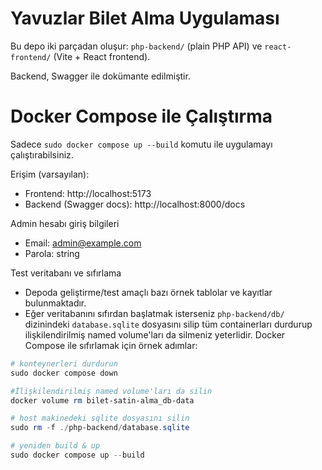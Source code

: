 # Yavuzlar Bilet Alma Uygulaması 

Bu depo iki parçadan oluşur: `php-backend/` (plain PHP API) ve `react-frontend/` (Vite + React frontend).

Backend, Swagger ile dokümante edilmiştir.

# Docker Compose ile Çalıştırma

Sadece `sudo docker compose up --build` komutu ile uygulamayı çalıştırabilsiniz.

Erişim (varsayılan):

- Frontend: http://localhost:5173
- Backend (Swagger docs): http://localhost:8000/docs


Admin hesabı giriş bilgileri

- Email: admin@example.com
- Parola: string

Test veritabanı ve sıfırlama

- Depoda geliştirme/test amaçlı bazı örnek tablolar ve kayıtlar bulunmaktadır.
- Eğer veritabanını sıfırdan başlatmak isterseniz `php-backend/db/` dizinindeki `database.sqlite` dosyasını silip tüm containerları durdurup ilişkilendirilmiş named volume'ları da silmeniz yeterlidir. Docker Compose ile sıfırlamak için örnek adımlar:

```powershell
# konteynerleri durdurun
sudo docker compose down

#İlişkilendirilmiş named volume'ları da silin
docker volume rm bilet-satin-alma_db-data

# host makinedeki sqlite dosyasını silin
sudo rm -f ./php-backend/database.sqlite

# yeniden build & up
sudo docker compose up --build
```
